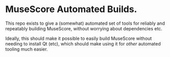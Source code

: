 # MuseScore Automated Builds.

This repo exists to give a (somewhat) automated set of tools for reliably and repeatably building MuseScore, without worrying about dependencies etc. 

Ideally, this should make it possible to easily build MuseScore without needing to install Qt (etc), which should make using it for *other* automated tooling much easier. 